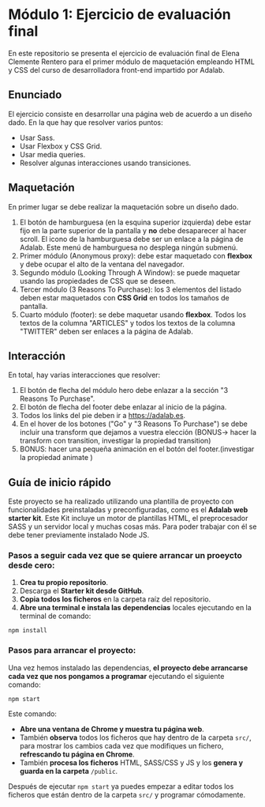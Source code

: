 
# Módulo 1: Ejercicio de evaluación final

En este repositorio se presenta el ejercicio de evaluación final de Elena Clemente Rentero para el primer módulo de maquetación empleando HTML y CSS del curso de desarrolladora front-end impartido por Adalab. 

## Enunciado

El ejercicio consiste en desarrollar una página web de acuerdo a un diseño dado. En la que hay que resolver varios puntos: 

- Usar Sass.
- Usar Flexbox y CSS Grid.
- Usar media queries.
- Resolver algunas interacciones usando transiciones.

## Maquetación

En primer lugar se debe realizar la maquetación sobre un diseño dado.

1. El botón de hamburguesa (en la esquina superior izquierda) debe estar fijo en la parte superior de la pantalla y **no** debe desaparecer al hacer scroll. El icono de la hamburguesa debe ser un enlace a la página de Adalab. Este menú de hamburguesa no desplega ningún submenú.
1. Primer módulo (Anonymous proxy): debe estar maquetado con **flexbox** y debe ocupar el alto de la ventana del navegador.
1. Segundo módulo (Looking Through A Window): se puede maquetar usando las propiedades de CSS que se deseen.
1. Tercer módulo (3 Reasons To Purchase): los 3 elementos del listado deben estar maquetados con **CSS Grid** en todos los tamaños de pantalla.
1. Cuarto módulo (footer): se debe maquetar usando **flexbox**. Todos los textos de la columna "ARTICLES" y todos los textos de la columna "TWITTER" deben ser enlaces a la página de Adalab.

## Interacción

En total, hay varias interacciones que resolver:

1. El botón de flecha del módulo hero debe enlazar a la sección "3 Reasons To Purchase".
1. El botón de flecha del footer debe enlazar al inicio de la página.
1. Todos los links del pie deben ir a https://adalab.es.
1. En el hover de los botones ("Go" y "3 Reasons To Purchase") se debe incluir una transform que dejamos a vuestra elección (BONUS-> hacer la transform con transition, investigar la propiedad transition)
1. BONUS: hacer una pequeña animación en el botón del footer.(investigar la propiedad animate )

## Guía de inicio rápido

Este proyecto se ha realizado utilizando una plantilla de proyecto con funcionalidades preinstaladas y preconfiguradas, como es el **Adalab web starter kit**. Este Kit incluye un motor de plantillas HTML, el preprocesador SASS y un servidor local y muchas cosas más. Para poder trabajar con él se debe tener previamente instalado Node JS. 

### Pasos a seguir cada vez que se quiere arrancar un proeycto desde cero: 

1. **Crea tu propio repositorio**.
1. Descarga el **Starter kit desde GitHub**.
1. **Copia todos los ficheros** en la carpeta raíz del repositorio.
1. **Abre una terminal e instala las dependencias** locales ejecutando en la terminal de comando: 

```npm install```

### Pasos para arrancar el proyecto:

Una vez hemos instalado las dependencias, **el proyecto debe arrancarse cada vez que nos pongamos a programar** ejecutando el siguiente comando:

```npm start```

Este comando: 

- **Abre una ventana de Chrome y muestra tu página web**.
- También **observa** todos los ficheros que hay dentro de la carpeta ```src/```, para mostrar los cambios cada vez que modifiques un fichero, **refrescando tu página en Chrome**. 
- También **procesa los ficheros** HTML, SASS/CSS y JS y los **genera y guarda en la carpeta** ```/public```. 

Después de ejecutar ```npm start``` ya puedes empezar a editar todos los ficheros que están dentro de la carpeta ```src/``` y programar cómodamente. 
